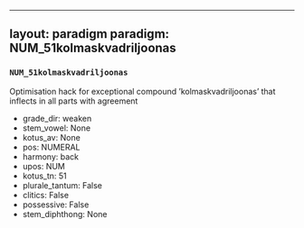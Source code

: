 
---
layout: paradigm
paradigm: NUM_51kolmaskvadriljoonas
---
### ` NUM_51kolmaskvadriljoonas `

Optimisation hack for exceptional compound ’kolmaskvadriljoonas’ that inflects in all parts with agreement
* grade_dir: weaken
* stem_vowel: None
* kotus_av: None
* pos: NUMERAL
* harmony: back
* upos: NUM
* kotus_tn: 51
* plurale_tantum: False
* clitics: False
* possessive: False
* stem_diphthong: None
